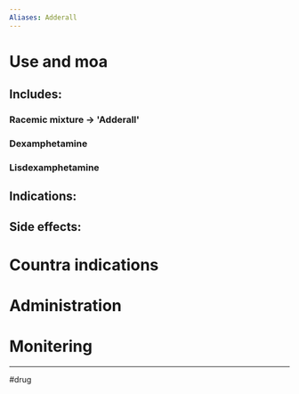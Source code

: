 ```yaml
---
Aliases: Adderall
---
```

# Use and moa
## Includes:
### Racemic mixture -> 'Adderall'
### Dexamphetamine
### Lisdexamphetamine

## Indications:
## Side effects:
# Countra indications
# Administration 
# Monitering 

---
#drug 